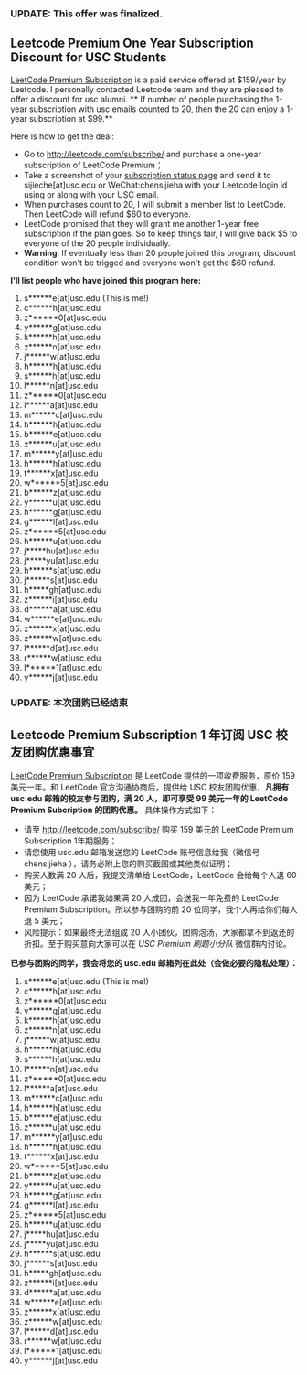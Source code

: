 ### UPDATE: This offer was finalized.

## Leetcode Premium One Year Subscription Discount for USC Students
[LeetCode Premium Subscription](http://leetcode.com/subscribe/) is a paid service offered at $159/year by Leetcode. I personally contacted Leetcode team and they are pleased to offer a discount for usc alumni. ** If number of people purchasing the 1-year subscription with usc emails counted to 20, then the 20 can enjoy a 1-year subscription at $99.** 

Here is how to get the deal:

* Go to http://leetcode.com/subscribe/ and purchase a one-year subscription of LeetCode Premium；
* Take a screenshot of your [subscription status page](http://leetcode.com/subscription/) and send it to sijieche[at]usc.edu or WeChat:chensijieha with your Leetcode login id using or along with your USC email.
* When purchases count to 20, I will submit a member list to LeetCode. Then LeetCode will refund $60 to everyone.
* LeetCode promised that they will grant me another 1-year free subscription if the plan goes. So to keep things fair, I will give back $5 to everyone of the 20 people individually.
* **Warning**: If eventually less than 20 people joined this program,  discount condition won't be trigged and everyone won't get the $60 refund.

**I'll list people who have joined this program here:**

1. s******e[at]usc.edu (This is me!)
2. c******h[at]usc.edu
3. z******0[at]usc.edu
4. y******g[at]usc.edu
5. k******h[at]usc.edu
6. z******n[at]usc.edu
7. j******w[at]usc.edu
8. h******h[at]usc.edu
9. s******h[at]usc.edu
10. l******n[at]usc.edu
11. z******0[at]usc.edu
12. l******a[at]usc.edu
13. m******c[at]usc.edu
14. h******h[at]usc.edu
15. b******e[at]usc.edu
16. z******u[at]usc.edu
17. m******y[at]usc.edu
18. h******h[at]usc.edu
19. t******x[at]usc.edu
20. w******5[at]usc.edu
21. b******z[at]usc.edu
22. y******u[at]usc.edu
23. h******g[at]usc.edu
24. g******l[at]usc.edu
25. z******5[at]usc.edu
26. h******u[at]usc.edu
27. j*****hu[at]usc.edu
28. j*****yu[at]usc.edu
29. h******s[at]usc.edu
30. j******s[at]usc.edu
31. h*****gh[at]usc.edu
32. z******i[at]usc.edu
33. d******a[at]usc.edu
34. w******e[at]usc.edu
35. z******x[at]usc.edu
36. z******w[at]usc.edu
37. l******d[at]usc.edu
38. r******w[at]usc.edu
39. l******1[at]usc.edu
40. y******j[at]usc.edu 


### UPDATE: 本次团购已经结束

## Leetcode Premium Subscription 1 年订阅 USC 校友团购优惠事宜


[LeetCode Premium Subscription](http://leetcode.com/subscribe/) 是 LeetCode 提供的一项收费服务，原价 159 美元一年。和 LeetCode 官方沟通协商后，提供给 USC 校友团购优惠，**凡拥有 usc.edu 邮箱的校友参与团购，满 20 人，即可享受 99 美元一年的 LeetCode Premium Subcription 的团购优惠。** 具体操作方式如下：

* 请至 http://leetcode.com/subscribe/ 购买 159 美元的 LeetCode Premium Subscription 1年期服务；
* 请您使用 usc.edu 邮箱发送您的 LeetCode 账号信息给我（微信号 chensijieha ），请务必附上您的购买截图或其他类似证明；
* 购买人数满 20 人后，我提交清单给 LeetCode，LeetCode 会给每个人退 60 美元；
* 因为 LeetCode 承诺我如果满 20 人成团，会送我一年免费的 LeetCode Premium Subscription。所以参与团购的前 20 位同学，我个人再给你们每人退 5 美元；
* 风险提示：如果最终无法组成 20 人小团伙，团购泡汤，大家都拿不到返还的折扣。至于购买意向大家可以在 *USC Premium 刷题小分队* 微信群内讨论。

**已参与团购的同学，我会将您的 usc.edu 邮箱列在此处（会做必要的隐私处理）：**

1. s******e[at]usc.edu (This is me!)
2. c******h[at]usc.edu
3. z******0[at]usc.edu
4. y******g[at]usc.edu
5. k******h[at]usc.edu
6. z******n[at]usc.edu
7. j******w[at]usc.edu
8. h******h[at]usc.edu
9. s******h[at]usc.edu
10. l******n[at]usc.edu
11. z******0[at]usc.edu
12. l******a[at]usc.edu
13. m******c[at]usc.edu
14. h******h[at]usc.edu
15. b******e[at]usc.edu
16. z******u[at]usc.edu
17. m******y[at]usc.edu
18. h******h[at]usc.edu
19. t******x[at]usc.edu
20. w******5[at]usc.edu
21. b******z[at]usc.edu
22. y******u[at]usc.edu
23. h******g[at]usc.edu
24. g******l[at]usc.edu
25. z******5[at]usc.edu
26. h******u[at]usc.edu
27. j*****hu[at]usc.edu
28. j*****yu[at]usc.edu
29. h******s[at]usc.edu
30. j******s[at]usc.edu
31. h*****gh[at]usc.edu
32. z******i[at]usc.edu
33. d******a[at]usc.edu
34. w******e[at]usc.edu
35. z******x[at]usc.edu
36. z******w[at]usc.edu
37. l******d[at]usc.edu
38. r******w[at]usc.edu
39. l******1[at]usc.edu
40. y******j[at]usc.edu 
